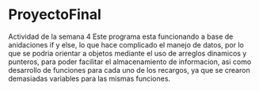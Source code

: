 # ProyectoFinal
Actividad de la semana 4
Este programa esta funcionando a base de anidaciones if y else, lo que hace complicado el manejo de datos, por lo que se podria orientar a objetos mediante el uso de arreglos dinamicos y punteros, para poder facilitar el almacenamiento de informacion, asi como desarrollo de funciones para cada uno de los recargos, ya que se crearon demasiadas variables para las mismas funciones.
